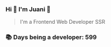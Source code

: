 ### Hi 👋 I&#39;m Juani 🦁

> I&#39;m a Frontend Web Developer SSR

### 📚 Days being a developer: 599
